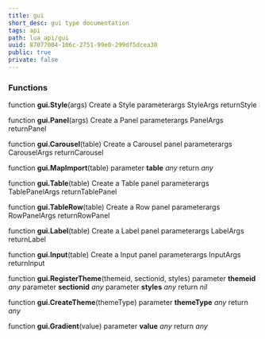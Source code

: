 ```yaml
---
title: gui
short_desc: gui type documentation
tags: api
path: lua_api/gui
uuid: 87077004-106c-2751-99e0-299df5dcea30
public: true
private: false
---
```





### Functions

function **gui.Style**(args)
Create a Style
  parameterargs StyleArgs
  returnStyle

function **gui.Panel**(args)
Create a Panel
  parameterargs PanelArgs
  returnPanel

function **gui.Carousel**(table)
Create a Carousel panel
  parameterargs CarouselArgs
  returnCarousel

function **gui.MapImport**(table)
  parameter **table** *any*
  return *any*

function **gui.Table**(table)
Create a Table panel
  parameterargs TablePanelArgs
  returnTablePanel

function **gui.TableRow**(table)
Create a Row panel
  parameterargs RowPanelArgs
  returnRowPanel

function **gui.Label**(table)
Create a Label panel
  parameterargs LabelArgs
  returnLabel

function **gui.Input**(table)
Create a Input panel
  parameterargs InputArgs
  returnInput

function **gui.RegisterTheme**(themeid, sectionid, styles)
  parameter **themeid** *any*
  parameter **sectionid** *any*
  parameter **styles** *any*
  return *nil*

function **gui.CreateTheme**(themeType)
  parameter **themeType** *any*
  return *any*

function **gui.Gradient**(value)
  parameter **value** *any*
  return *any*
